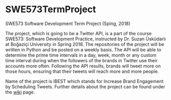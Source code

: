 # SWE573TermProject
SWE573 Software Development Term Project (Sping, 2018)

The project, which is going to be a Twitter API, is a part of the course SWE573: Software Development Practice, instructed by Dr. Suzan Üsküdarlı at Boğaziçi University in Spring 2018. The repositories of the project will be written in Python and be posted on a weekly basis.
The API will be able to determine the prime time intervals in a day, week, month or any custom time interval during when the followers of the brands in Twitter use their accounts more often. Following the API results, brands will tweet more on those hours, ensuring that their tweets will reach more and more people.

Name of the project is IBEST which stands for Increase Brand Engagement by Scheduling Tweets. Further details about the project can be found under the [wiki](https://github.com/korayozgurbuz/SWE573TermProject/wiki) page.
